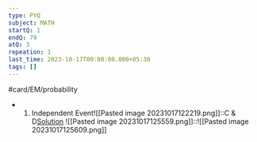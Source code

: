 ```yaml
---
type: PYQ
subject: MATH
startQ: 1
endQ: 79
atQ: 3
repeation: 1
last_time: 2023-10-17T00:00:00.000+05:30
tags: []
---
```

#card/EM/probability
- 1. Independent Event![[Pasted image 20231017122219.png]]::C & D[Solution](https://gateoverflow.in/399268/gate-cse-2023-question-43?show=412567#a412567) <!--SR:!2023-10-27,4,270-->
![[Pasted image 20231017125559.png]]::![[Pasted image 20231017125609.png]] <!--SR:!2023-10-27,4,270-->